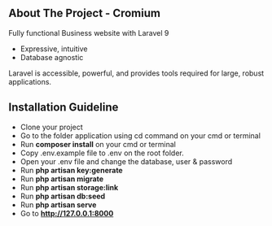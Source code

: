 ## About The Project - Cromium

Fully functional Business website with Laravel 9

-   Expressive, intuitive
-   Database agnostic

Laravel is accessible, powerful, and provides tools required for large, robust applications.

## Installation Guideline

-   Clone your project
-   Go to the folder application using cd command on your cmd or terminal
-   Run **composer install** on your cmd or terminal
-   Copy .env.example file to .env on the root folder.
-   Open your .env file and change the database, user & password
-   Run **php artisan key:generate**
-   Run **php artisan migrate**
-   Run **php artisan storage:link**
-   Run **php artisan db:seed**
-   Run **php artisan serve**
-   Go to **http://127.0.0.1:8000**
